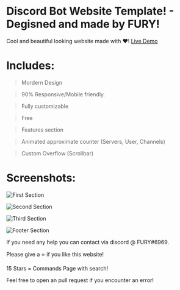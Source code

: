 # Discord Bot Website Template! - Degisned and made by FURY!

 Cool and beautiful looking website made with ❤️! [Live Demo](https://kacktide.github.io/Discord-Bot-Website-Template/)


# Includes:
> Mordern Design

> 90% Responsive/Mobile friendly. 

> Fully customizable

> Free

> Features section

> Animated approximate counter (Servers, User, Channels)

> Custom Overflow (Scrollbar)
# Screenshots:

![First Section](https://cdn.discordapp.com/attachments/802859558925893672/862250268846456832/wweb1.PNG)

![Second Section](https://cdn.discordapp.com/attachments/802859558925893672/862250340367859722/feature.PNG)

![Third Section](https://cdn.discordapp.com/attachments/802859558925893672/862250727001554944/channels.PNG)

![Footer Section](https://cdn.discordapp.com/attachments/802859558925893672/862250790433325056/asdasdasdasdasdadasdadsa.PNG)

If you need any help you can contact via discord @ FURY#6969.

Please give a ⭐ if you like this website!

15 Stars = Commands Page with search!

Feel free to open an pull request if you encounter an error!
